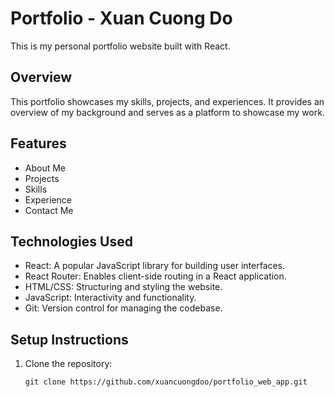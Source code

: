 # Portfolio - Xuan Cuong Do

This is my personal portfolio website built with React.

## Overview

This portfolio showcases my skills, projects, and experiences. It provides an overview of my background and serves as a platform to showcase my work.

## Features

- About Me
- Projects
- Skills
- Experience
- Contact Me

## Technologies Used

- React: A popular JavaScript library for building user interfaces.
- React Router: Enables client-side routing in a React application.
- HTML/CSS: Structuring and styling the website.
- JavaScript: Interactivity and functionality.
- Git: Version control for managing the codebase.

## Setup Instructions

1. Clone the repository:

   ```shell
   git clone https://github.com/xuancuongdoo/portfolio_web_app.git
